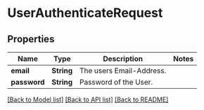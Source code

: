 # UserAuthenticateRequest

## Properties

Name | Type | Description | Notes
------------ | ------------- | ------------- | -------------
**email** | **String** | The users Email-Address. | 
**password** | **String** | Password of the User. | 

[[Back to Model list]](../README.md#documentation-for-models) [[Back to API list]](../README.md#documentation-for-api-endpoints) [[Back to README]](../README.md)


